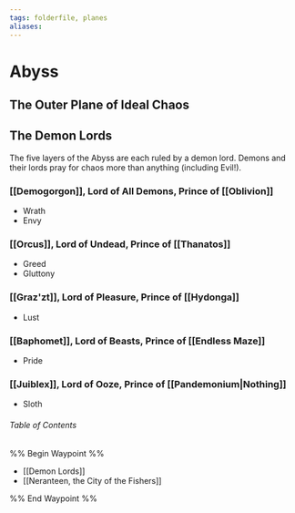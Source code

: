 ```yaml
---
tags: folderfile, planes
aliases:
---
```

# Abyss
## The Outer Plane of Ideal Chaos

## The Demon Lords
The five layers of the Abyss are each ruled by a demon lord. Demons and their lords pray for chaos more than anything (including Evil!).

### [[Demogorgon]], Lord of All Demons, Prince of [[Oblivion]]
- Wrath
- Envy

### [[Orcus]], Lord of Undead, Prince of [[Thanatos]]
- Greed
- Gluttony

### [[Graz'zt]], Lord of Pleasure, Prince of [[Hydonga]]
- Lust

### [[Baphomet]], Lord of Beasts, Prince of [[Endless Maze]]
- Pride

### [[Juiblex]], Lord of Ooze, Prince of [[Pandemonium|Nothing]]
- Sloth

###### Table of Contents
%% Begin Waypoint %%
- [[Demon Lords]]
- [[Neranteen, the City of the Fishers]]

%% End Waypoint %%